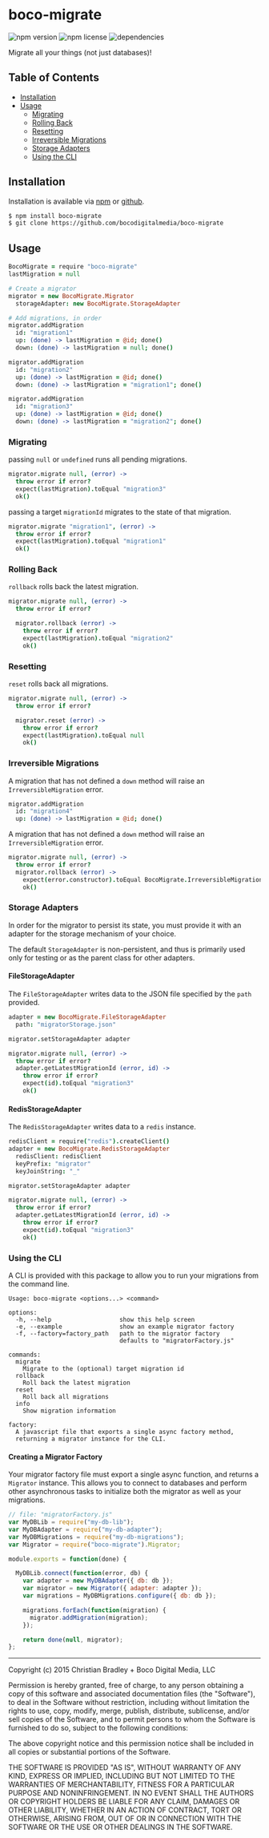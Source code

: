 # boco-migrate

![npm version](https://img.shields.io/npm/v/boco-migrate.svg)
![npm license](https://img.shields.io/npm/l/boco-migrate.svg)
![dependencies](https://david-dm.org/bocodigitalmedia/boco-migrate.png)

Migrate all your things (not just databases)!

## Table of Contents

* [Installation]
* [Usage]
  * [Migrating]
  * [Rolling Back]
  * [Resetting]
  * [Irreversible Migrations]
  * [Storage Adapters]
  * [Using the CLI]

## Installation

Installation is available via [npm] or [github].

```bash
$ npm install boco-migrate
$ git clone https://github.com/bocodigitalmedia/boco-migrate
```

## Usage

```coffee
BocoMigrate = require "boco-migrate"
lastMigration = null

# Create a migrator
migrator = new BocoMigrate.Migrator
  storageAdapter: new BocoMigrate.StorageAdapter

# Add migrations, in order
migrator.addMigration
  id: "migration1"
  up: (done) -> lastMigration = @id; done()
  down: (done) -> lastMigration = null; done()

migrator.addMigration
  id: "migration2"
  up: (done) -> lastMigration = @id; done()
  down: (done) -> lastMigration = "migration1"; done()

migrator.addMigration
  id: "migration3"
  up: (done) -> lastMigration = @id; done()
  down: (done) -> lastMigration = "migration2"; done()
```

### Migrating

passing `null` or `undefined` runs all pending migrations.

```coffee
migrator.migrate null, (error) ->
  throw error if error?
  expect(lastMigration).toEqual "migration3"
  ok()
```

passing a target `migrationId` migrates to the state of that migration.

```coffee
migrator.migrate "migration1", (error) ->
  throw error if error?
  expect(lastMigration).toEqual "migration1"
  ok()
```

### Rolling Back

`rollback` rolls back the latest migration.

```coffee
migrator.migrate null, (error) ->
  throw error if error?

  migrator.rollback (error) ->
    throw error if error?
    expect(lastMigration).toEqual "migration2"
    ok()
```

### Resetting

`reset` rolls back all migrations.

```coffee
migrator.migrate null, (error) ->
  throw error if error?

  migrator.reset (error) ->
    throw error if error?
    expect(lastMigration).toEqual null
    ok()
```

### Irreversible Migrations

A migration that has not defined a `down` method will raise an `IrreversibleMigration` error.

```coffee
migrator.addMigration
  id: "migration4"
  up: (done) -> lastMigration = @id; done()
```

A migration that has not defined a `down` method will raise an `IrreversibleMigration` error.

```coffee
migrator.migrate null, (error) ->
  throw error if error?
  migrator.rollback (error) ->
    expect(error.constructor).toEqual BocoMigrate.IrreversibleMigration
    ok()
```

### Storage Adapters

In order for the migrator to persist its state, you must provide it with an adapter for the storage mechanism of your choice.

The default `StorageAdapter` is non-persistent, and thus is primarily used only for testing or as the parent class for other adapters.

#### FileStorageAdapter

The `FileStorageAdapter` writes data to the JSON file specified by the `path` provided.

```coffee
adapter = new BocoMigrate.FileStorageAdapter
  path: "migratorStorage.json"

migrator.setStorageAdapter adapter

migrator.migrate null, (error) ->
  throw error if error?
  adapter.getLatestMigrationId (error, id) ->
    throw error if error?
    expect(id).toEqual "migration3"
    ok()
```

#### RedisStorageAdapter

The `RedisStorageAdapter` writes data to a `redis` instance.

```coffee
redisClient = require("redis").createClient()
adapter = new BocoMigrate.RedisStorageAdapter
  redisClient: redisClient
  keyPrefix: "migrator"
  keyJoinString: "_"

migrator.setStorageAdapter adapter

migrator.migrate null, (error) ->
  throw error if error?
  adapter.getLatestMigrationId (error, id) ->
    throw error if error?
    expect(id).toEqual "migration3"
    ok()
```

### Using the CLI

A CLI is provided with this package to allow you to run your migrations from the command line.

```text
Usage: boco-migrate <options...> <command>

options:
  -h, --help                   show this help screen
  -e, --example                show an example migrator factory
  -f, --factory=factory_path   path to the migrator factory
                               defaults to "migratorFactory.js"

commands:
  migrate
    Migrate to the (optional) target migration id
  rollback
    Roll back the latest migration
  reset
    Roll back all migrations
  info
    Show migration information

factory:
  A javascript file that exports a single async factory method,
  returning a migrator instance for the CLI.
```

#### Creating a Migrator Factory

Your migrator factory file must export a single async function, and returns a `Migrator` instance. This allows you to connect to databases and perform other asynchronous tasks to initialize both the migrator as well as your migrations.

```js
// file: "migratorFactory.js"
var MyDBLib = require("my-db-lib");
var MyDBAdapter = require("my-db-adapter");
var MyDBMigrations = require("my-db-migrations");
var Migrator = require("boco-migrate").Migrator;

module.exports = function(done) {

  MyDBLib.connect(function(error, db) {
    var adapter = new MyDBAdapter({ db: db });
    var migrator = new Migrator({ adapter: adapter });
    var migrations = MyDBMigrations.configure({ db: db });

    migrations.forEach(function(migration) {
      migrator.addMigration(migration);
    });

    return done(null, migrator);
};
```

[Installation]: #installation
[Usage]: #usage
[Migrating]: #migrating
[Rolling Back]: #rolling-back
[Resetting]: #resetting
[Irreversible Migrations]: #irreversible-migrations
[Storage Adapters]: #storage-adapters
[Using the CLI]: #using-the-cli

[npm]: http://npmjs.org
[github]: http://www.github.com

---

Copyright (c) 2015 Christian Bradley + Boco Digital Media, LLC

Permission is hereby granted, free of charge, to any person obtaining a copy
of this software and associated documentation files (the "Software"), to deal
in the Software without restriction, including without limitation the rights
to use, copy, modify, merge, publish, distribute, sublicense, and/or sell
copies of the Software, and to permit persons to whom the Software is
furnished to do so, subject to the following conditions:

The above copyright notice and this permission notice shall be included in
all copies or substantial portions of the Software.

THE SOFTWARE IS PROVIDED "AS IS", WITHOUT WARRANTY OF ANY KIND, EXPRESS OR
IMPLIED, INCLUDING BUT NOT LIMITED TO THE WARRANTIES OF MERCHANTABILITY,
FITNESS FOR A PARTICULAR PURPOSE AND NONINFRINGEMENT.  IN NO EVENT SHALL THE
AUTHORS OR COPYRIGHT HOLDERS BE LIABLE FOR ANY CLAIM, DAMAGES OR OTHER
LIABILITY, WHETHER IN AN ACTION OF CONTRACT, TORT OR OTHERWISE, ARISING FROM,
OUT OF OR IN CONNECTION WITH THE SOFTWARE OR THE USE OR OTHER DEALINGS IN
THE SOFTWARE.
